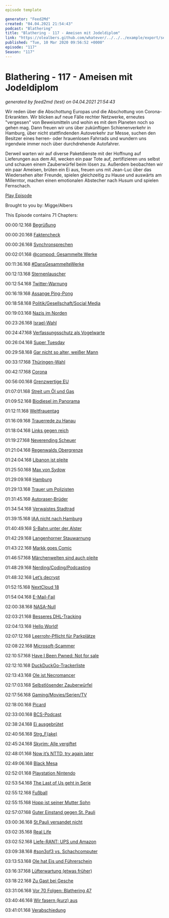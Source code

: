 ```yaml
---
episode template

generator: "Feed2Md"
created: "04.04.2021 21:54:43"
podcast: "Blathering"
title: "Blathering - 117 - Ameisen mit Jodeldiplom"
link: "https://olealbers.github.com/whatever/../../../example/export/seasons/5/2020/3/Blathering - 117 - Ameisen mit Jodeldiplom.md"
published: "Tue, 10 Mar 2020 09:56:52 +0000"
episode: "117"
Season: "117"
---
```


# Blathering - 117 - Ameisen mit Jodeldiplom
_generated by feed2md (test) on 04.04.2021 21:54:43_

Wir reden über die Abschottung Europas und die Abschottung von Corona-Erkrankten. Wir blicken auf neue Fälle rechter Netzwerke, erneutes "vergessen" von Beweismitteln und wohin es mit dem Planeten noch so gehen mag. Dann freuen wir uns über zukünftigen Schienenverkehr in Hamburg, über nicht stattfindenden Autoverkehr zur Messe, suchen den Besitzer eines herren- oder hrauenlosen Fahrrads und wundern uns irgendwie immer noch über durchdrehende Autofahrer.

Derweil warten wir auf diverse Paketdienste mit der Hoffnung auf Lieferungen aus dem All, wecken ein paar Tote auf, zertifizieren uns selbst und schauen einem Zauberwürfel beim lösen zu. Außerdem beobachten wir ein paar Ameisen, brüten ein Ei aus, freuen uns mit Jean-Luc über das Wiedersehen alter Freunde, spielen gleichzeitig zu Hause und auswärts am Millerntor, machen einen emotionalen Abstecher nach Husum und spielen Fernschach.

[Play Episode](https://www.blathering.de/podlove/file/1146/s/feed/c/mp3/blathering_117.mp3)

Brought to you by: Migge/Albers

This Episode contains 71 Chapters:


00:00:12.168 [Begrüßung]()

00:00:20.168 [Faktencheck]()

00:00:26.168 [Synchronsprechen](https://twitter.com/kassettenbox/status/1231582208399466497)

00:02:01.168 [@compod: Gesammelte Werke](https://twitter.com/search?q=(from%3Acompod)%20(%40blathering_pod)%20until%3A2020-03-10%20since%3A2020-03-03&src=typed_query&f=live)

00:11:36.168 [#DansGesammelteWerke](https://twitter.com/search?q=(from%3Aevildanwallace)%20(%40blathering_pod)%20until%3A2020-03-10%20since%3A2020-03-03&src=typed_query&f=live)

00:12:13.168 [Sternenlauscher](https://www.bleepingcomputer.com/news/software/seti-home-search-for-alien-life-project-shuts-down-after-21-years/)

00:12:54.168 [Twitter-Warnung](https://www.dw.com/de/donald-trump-twitter-und-ein-manipuliertes-video/a-52689016)

00:16:19.168 [Assange Ping-Pong](https://www.heise.de/newsticker/meldung/Assange-Mutmassliches-schwedisches-Opfer-fordert-Ruecktritt-des-UN-Folterexperten-4679028.html)

00:18:58.168 [Politik/Gesellschaft/Social Media]()

00:19:03.168 [Nazis im Norden](https://www.ndr.de/nachrichten/schleswig-holstein/Razzia-gegen-Neonazis-in-Schleswig-Holstein,razzia1428.html)

00:23:26.168 [Israel-Wahl](https://www.tagesschau.de/ausland/wahl-israel-129.html)

00:24:47.168 [Verfassungsschutz als Vogelwarte](https://taz.de/AfD-im-Visier-des-Verfassungsschutzes/!5669447/)

00:26:04.168 [Super Tuesday](https://www.t-online.de/nachrichten/ausland/usa/id_87454120/analyse-zum-super-tuesday-joe-biden-uebertrifft-alle-erwartungen.html)

00:29:58.168 [Gar nicht so alter, weißer Mann](https://twitter.com/Nilzenburger/status/1235891076109647873)

00:33:17.168 [Thüringen-Wahl](https://twitter.com/vonDobrowolski/status/1235247372877418498)

00:42:17.168 [Corona](https://www.ndr.de/nachrichten/info/podcast4684.html)

00:56:00.168 [Grenzwertige EU](https://www.deutschlandfunk.de/der-tag-brennpunkt-griechische-grenze.3415.de.html?dram:article_id=471457)

01:07:01.168 [Streit um Öl und Gas](https://www.heise.de/tp/features/Tuerkischer-Krieg-um-Gas-und-Oel-im-oestlichen-Mittelmeer-4675592.html)

01:09:52.168 [Biodiesel im Panorama](https://daserste.ndr.de/panorama/archiv/2020/Biodiesel-Urwaldvernichtung-fuers-Klima,palmoel138.html)

01:12:11.168 [Weltfrauentag](https://twitter.com/dasnuf/status/1236672843615739904)

01:16:09.168 [Trauerrede zu Hanau](https://www.youtube.com/watch?v=bZzaus-0a8U)

01:18:04.168 [Links gegen reich](https://www.volksverpetzer.de/analyse/reiche-erschiessen/)

01:19:27.168 [Neverending Scheuer](https://www.tagesspiegel.de/politik/radverkehrspolitik-ausgebremst-scheuer-nutzt-radwege-geld-fuer-neue-strassen/25624844.html)

01:21:04.168 [Regenwalds Obergrenze](https://www.theguardian.com/environment/2020/mar/04/tropical-forests-losing-their-ability-to-absorb-carbon-study-finds)

01:24:04.168 [Libanon ist pleite](https://www.spiegel.de/wirtschaft/soziales/der-libanon-steht-vor-dem-staatsbankrott-a-a3f3ea2f-10de-40fe-9d78-a2efe43b052a)

01:25:50.168 [Max von Sydow](https://de.wikipedia.org/wiki/Max_von_Sydow)

01:29:09.168 [Hamburg]()

01:29:13.168 [Trauer um Polizisten](https://www.ndr.de/nachrichten/hamburg/Im-Einsatz-verletzter-Polizist-in-Hamburg-ist-tot,unfall14524.html)

01:31:45.168 [Autoraser-Brüder](https://www.t-online.de/region/hamburg/news/id_87448898/hamburg-brueder-liefern-sich-brutales-autorennen-.html)

01:34:54.168 [Verwaistes Stadtrad](https://twitter.com/tmigge/status/1235899080905236480)

01:39:15.168 [IAA nicht nach Hamburg](https://www.tagesschau.de/wirtschaft/iaa-muenchen-103.html)

01:40:49.168 [S-Bahn unter der Alster](https://www.hamburg1.de/nachrichten/44079/Neuer_Citytunnel_fuer_Hamburgs_S_Bahn.html)

01:42:29.168 [Langenhorner Stauwarnung](https://www.ndr.de/nachrichten/hamburg/Grossbaustelle-in-Langenhorn-sorgt-fuer-Behinderungen,baustelle870.html)

01:43:22.168 [Markk goes Comic](https://markk-hamburg.de/veranstaltungen/charlots-comicwerkstatt-comics-der-zukunft/)

01:46:57.168 [Märchenwelten sind auch pleite](https://www.hamburg1.de/nachrichten/44090/Maerchenwelten)

01:48:29.168 [Nerding/Coding/Podcasting]()

01:48:32.168 [Let’s decrypt](https://www.golem.de/news/tls-let-s-encrypt-muss-drei-millionen-zertifikate-zurueckziehen-2003-146999.html)

01:52:15.168 [NextCloud 18](https://twitter.com/stammtischphilo/status/1235244865094643713)

01:54:04.168 [E-Mail-Fail](https://www.mcseboard.de/topic/211299-exchange-2016-lehnt-e-mail-ab-wenn-eine-e-mail-adresse-ung%C3%BCltig/)

02:00:38.168 [NASA-Null](https://twitter.com/stammtischphilo/status/1235252250496335873)

02:03:21.168 [Besseres DHL-Tracking](https://www.golem.de/news/deutsche-post-dhl-bringt-mehr-details-bei-sendungsverfolgung-von-paketen-2003-146995.html)

02:04:13.168 [Hello World!](https://twitter.com/stammtischphilo/status/1235853364857942016)

02:07:12.168 [Leerrohr-Pflicht für Parkplätze](https://www.golem.de/news/gesetzentwurf-beschlossen-leerrohre-fuer-ladestellen-werden-pflicht-2003-147031.html)

02:08:22.168 [Microsoft-Scammer](https://www.golem.de/news/callcenter-sicherheitsexperte-hackt-microsoft-betrueger-2003-147058.html)

02:10:57.168 [Have I Been Pwned: Not for sale](https://www.golem.de/news/password-leak-checker-have-i-been-pwned-wird-doch-nicht-verkauft-2003-146983.html)

02:12:10.168 [DuckDuckGo-Trackerliste](https://www.golem.de/news/tracker-radar-duck-duck-go-gibt-liste-fuer-tracker-blocker-frei-2003-147084.html)

02:13:43.168 [Ole ist Necromancer](https://twitter.com/stammtischphilo/status/1235456390577209344)

02:17:03.168 [Selbstlösender Zauberwürfel](https://www.heise.de/make/meldung/Schwebender-Zauberwuerfel-loest-sich-selbst-4675728.html)

02:17:56.168 [Gaming/Movies/Serien/TV]()

02:18:00.168 [Picard](https://twitter.com/dunderklumpen80/status/1235885252658245634)

02:33:00.168 [BCS-Podcast](https://podcasts.apple.com/us/podcast/503-better-call-saul-insider/id966297954?i=1000467359181)

02:38:24.168 [Ei ausgebrütet](https://twitter.com/stammtischphilo/status/1234219723941982213)

02:40:56.168 [Strg_F(ake)](https://www.dwdl.de/magazin/76485/was_ist_dran_an_den_fakevorwuerfen_gegen_joko__klaas/)

02:45:24.168 [Skyrim: Alle vergiftet](https://www.derstandard.at/story/2000115321101/spiel-lahmgelegt-youtuber-vergiftete-saemtliche-bewohner-von-skyrim)

02:48:01.168 [Now it’s NTTD, try again later](https://twitter.com/007/status/1235248760260874241)

02:49:06.168 [Black Mesa](https://www.golem.de/news/half-life-black-mesa-angespielt-good-morning-mr-freeman-2003-147062.html)

02:52:01.168 [Playstation Nintendo](https://www.golem.de/news/retrogaming-kaeufer-bezahlt-360-000-us-dollar-fuer-nintendo-playstation-2003-147103.html)

02:53:54.168 [The Last of Us geht in Serie](https://www.golem.de/news/playstation-productions-das-erste-the-last-of-us-wird-zur-tv-serie-2003-147085.html)

02:55:12.168 [Fußball]()

02:55:15.168 [Hopp ist seiner Mutter Sohn](https://twitter.com/WummsSportshow/status/1235313479881494528)

02:57:07.168 [Guter Einstand gegen St. Pauli](https://photos.app.goo.gl/i3Z6ooatvzosdS1j6)

03:00:36.168 [St.Pauli versandet nicht](https://www.fcstpauli.com/news/der-fc-st-pauli-holt-einen-punkt-beim-sv-sandhausen-1920/)

03:02:35.168 [Real Life]()

03:02:52.168 [Liefe-RANT: UPS und Amazon](https://twitter.com/tmigge/status/1234739644148875264)

03:09:38.168 [#son3of3 vs. Schachcomputer](https://twitter.com/tmigge/status/1235869183482580993)

03:13:53.168 [Ole hat Eis und Führerschein](https://twitter.com/stammtischphilo/status/1235474538189803521)

03:16:37.168 [Lüfterwartung (etwas früher)](https://twitter.com/stammtischphilo/status/1235476728056811520)

03:18:22.168 [Zu Gast bei Gesche](https://twitter.com/tmigge/status/1237001425735036928)

03:31:06.168 [Vor 70 Folgen: Blathering 47](https://www.blathering.de/2018/03/blathering-047-vielen-dank-fuer-die-blumen/)

03:40:46.168 [Wir fasern (kurz) aus]()

03:41:01.168 [Verabschiedung]()


